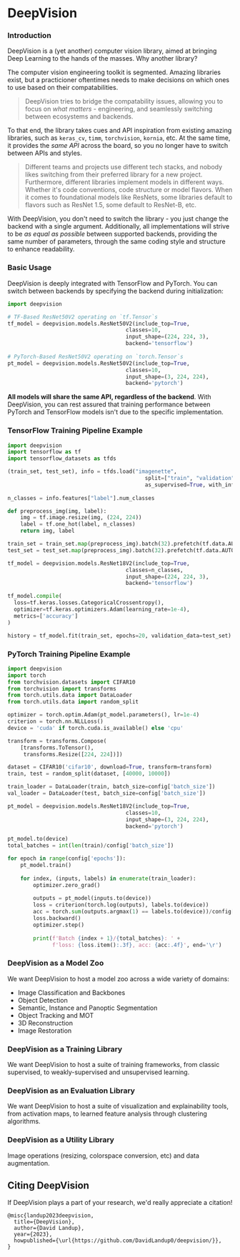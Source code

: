 # DeepVision

### Introduction

DeepVision is a (yet another) computer vision library, aimed at bringing Deep Learning to the hands of the masses. Why another library?

The computer vision engineering toolkit is segmented. Amazing libraries exist, but a practicioner oftentimes needs to make decisions on which ones to use based on their compatabilities.

> DeepVision tries to bridge the compatability issues, allowing you to focus on *what matters* - engineering, and seamlessly switching between ecosystems and backends.

To that end, the library takes cues and API inspiration from existing amazing libraries, such as `keras_cv`, `timm`, `torchvision`, `kornia`, etc. At the same time,
it provides the *same API* across the board, so you no longer have to switch between APIs and styles.

> Different teams and projects use different tech stacks, and nobody likes switching from their preferred library for a new project. Furthermore, different libraries implement models in different ways. Whether it's code conventions, code structure or model flavors. When it comes to foundational models like ResNets, some libraries default to flavors such as ResNet 1.5, some default to ResNet-B, etc.

With DeepVision, you don't need to switch the library - you just change the backend with a single argument. Additionally, all implementations will strive to be *as equal as possible* between supported backends, providing the same number of parameters, through the same coding style and structure to enhance readability.

### Basic Usage

DeepVision is deeply integrated with TensorFlow and PyTorch. You can switch between backends by specifying the backend during initialization:

```python
import deepvision

# TF-Based ResNet50V2 operating on `tf.Tensor`s
tf_model = deepvision.models.ResNet50V2(include_top=True,
                                     classes=10,
                                     input_shape=(224, 224, 3),
                                     backend='tensorflow')
                                     
# PyTorch-Based ResNet50V2 operating on `torch.Tensor`s
pt_model = deepvision.models.ResNet50V2(include_top=True,
                                     classes=10,
                                     input_shape=(3, 224, 224),
                                     backend='pytorch')
```

**All models will share the same API, regardless of the backend**. With DeepVision, you can rest assured that training performance between PyTorch and TensorFlow models isn't due to the specific implementation.

### TensorFlow Training Pipeline Example

```python
import deepvision
import tensorflow as tf
import tensorflow_datasets as tfds

(train_set, test_set), info = tfds.load("imagenette", 
                                           split=["train", "validation"],
                                           as_supervised=True, with_info=True)
                                           
n_classes = info.features["label"].num_classes

def preprocess_img(img, label):
    img = tf.image.resize(img, (224, 224))
    label = tf.one_hot(label, n_classes)
    return img, label

train_set = train_set.map(preprocess_img).batch(32).prefetch(tf.data.AUTOTUNE)
test_set = test_set.map(preprocess_img).batch(32).prefetch(tf.data.AUTOTUNE)

tf_model = deepvision.models.ResNet18V2(include_top=True,
                                     classes=n_classes,
                                     input_shape=(224, 224, 3),
                                     backend='tensorflow')

tf_model.compile(
  loss=tf.keras.losses.CategoricalCrossentropy(),
  optimizer=tf.keras.optimizers.Adam(learning_rate=1e-4),
  metrics=['accuracy']
)

history = tf_model.fit(train_set, epochs=20, validation_data=test_set)
```

### PyTorch Training Pipeline Example

```python
import deepvision
import torch
from torchvision.datasets import CIFAR10
from torchvision import transforms
from torch.utils.data import DataLoader
from torch.utils.data import random_split

optimizer = torch.optim.Adam(pt_model.parameters(), lr=1e-4)
criterion = torch.nn.NLLLoss()
device = 'cuda' if torch.cuda.is_available() else 'cpu'

transform = transforms.Compose(
    [transforms.ToTensor(),
     transforms.Resize([224, 224])])

dataset = CIFAR10('cifar10', download=True, transform=transform)
train, test = random_split(dataset, [40000, 10000])

train_loader = DataLoader(train, batch_size=config['batch_size'])
val_loader = DataLoader(test, batch_size=config['batch_size'])

pt_model = deepvision.models.ResNet18V2(include_top=True,
                                     classes=10,
                                     input_shape=(3, 224, 224),
                                     backend='pytorch')

pt_model.to(device)
total_batches = int(len(train)/config['batch_size'])

for epoch in range(config['epochs']):
    pt_model.train()
    
    for index, (inputs, labels) in enumerate(train_loader):
        optimizer.zero_grad()
        
        outputs = pt_model(inputs.to(device))
        loss = criterion(torch.log(outputs), labels.to(device))
        acc = torch.sum(outputs.argmax(1) == labels.to(device))/config['batch_size']
        loss.backward()
        optimizer.step()
        
        print(f'Batch {index + 1}/{total_batches}: ' +
              f'loss: {loss.item():.3f}, acc: {acc:.4f}', end='\r')
```

### DeepVision as a Model Zoo

We want DeepVision to host a model zoo across a wide variety of domains:

- Image Classification and Backbones
- Object Detection
- Semantic, Instance and Panoptic Segmentation
- Object Tracking and MOT
- 3D Reconstruction
- Image Restoration

### DeepVision as a Training Library

We want DeepVision to host a suite of training frameworks, from classic supervised, to weakly-supervised and unsupervised learning.

### DeepVision as an Evaluation Library

We want DeepVision to host a suite of visualization and explainability tools, from activation maps, to learned feature analysis through clustering algorithms.

### DeepVision as a Utility Library

Image operations (resizing, colorspace conversion, etc) and data augmentation.


## Citing DeepVision

If DeepVision plays a part of your research, we'd really appreciate a citation!

```
@misc{landup2023deepvision,
  title={DeepVision},
  author={David Landup},
  year={2023},
  howpublished={\url{https://github.com/DavidLandup0/deepvision/}},
}
```
